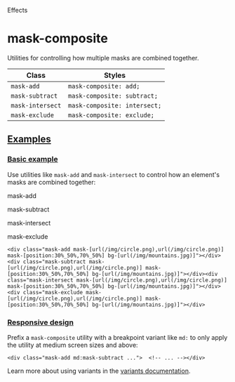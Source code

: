 <!--$-->

<!--/$-->

Effects

# mask-composite

Utilities for controlling how multiple masks are combined together.

| Class            | Styles                       |
| ---------------- | ---------------------------- |
| `mask-add`       | `mask-composite: add;`       |
| `mask-subtract`  | `mask-composite: subtract;`  |
| `mask-intersect` | `mask-composite: intersect;` |
| `mask-exclude`   | `mask-composite: exclude;`   |

## [Examples](#examples)

### [Basic example](#basic-example)

Use utilities like `mask-add` and `mask-intersect` to control how an element's masks are combined together:

mask-add

mask-subtract

mask-intersect

mask-exclude

```
<div class="mask-add mask-[url(/img/circle.png),url(/img/circle.png)] mask-[position:30%_50%,70%_50%] bg-[url(/img/mountains.jpg)]"></div><div class="mask-subtract mask-[url(/img/circle.png),url(/img/circle.png)] mask-[position:30%_50%,70%_50%] bg-[url(/img/mountains.jpg)]"></div><div class="mask-intersect mask-[url(/img/circle.png),url(/img/circle.png)] mask-[position:30%_50%,70%_50%] bg-[url(/img/mountains.jpg)]"></div><div class="mask-exclude mask-[url(/img/circle.png),url(/img/circle.png)] mask-[position:30%_50%,70%_50%] bg-[url(/img/mountains.jpg)]"></div>
```

### [Responsive design](#responsive-design)

Prefix <!-- -->a<!-- --> `mask-composite` utility<!-- --> <!-- -->with a breakpoint variant like `md:` to only apply the utility at <!-- -->medium<!-- --> <!-- -->screen sizes and above:

```
<div class="mask-add md:mask-subtract ...">  <!-- ... --></div>
```

Learn more about using variants in the [variants documentation](/docs/hover-focus-and-other-states).

<!--$-->

<!--/$-->
